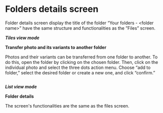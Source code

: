 # Folders details screen

Folder details screen display the title of the folder “Your folders - \<folder name>” have the same structure and functionalities as the ”Files” screen.

&#x20;

_**Tiles view mode**_

**Transfer photo and its variants to another folder**

Photos and their variants can be transferred from one folder to another. To do this, open the folder by clicking on the chosen folder. Then, click on the individual photo and select the three dots action menu. Choose “add to folder,” select the desired folder or create a new one, and click “confirm.”

<figure><img src="https://lh7-us.googleusercontent.com/docsz/AD_4nXfnU19GNQ0ltsRwOIVP1eARw_bUHSHvGiPL9nWyqm-ZIRSt5NJgiMVZ3t45kaG8oHfQ-65hXE4v51tmp6BCO9iIP6bbGrLMuSNpiBUjMYRa-fVL7ztqsYyz62mbFUTXu7IWiKsytB93VSze6nJSiss2eug?key=zk1bjl61d1IQ7xZINS9EYQ" alt=""><figcaption></figcaption></figure>

&#x20;

_**List view mode**_

**Folder details**

The screen's functionalities are the same as the files screen.

<figure><img src="https://lh7-us.googleusercontent.com/docsz/AD_4nXc6cucXjgLQ7qVUMbu0xkp0G-wbkXrNZQLutFP3uaH0FdmisydodTYX7T_Cy49KIp_Ewy-7hWuri4midL1Tv2G6xcnbnPpefB523fVPV87mkkhmWfpM6Vk9xvvPUHE-bgFQx_MVPVrQrhQVKuEnFdLO72M?key=zk1bjl61d1IQ7xZINS9EYQ" alt=""><figcaption></figcaption></figure>

